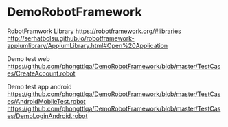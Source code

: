 # DemoRobotFramework
RobotFramwork 
Library 
https://robotframework.org/#libraries
http://serhatbolsu.github.io/robotframework-appiumlibrary/AppiumLibrary.html#Open%20Application

Demo test web
https://github.com/phongttlqa/DemoRobotFramework/blob/master/TestCases/CreateAccount.robot

Demo test app android
https://github.com/phongttlqa/DemoRobotFramework/blob/master/TestCases/AndroidMobileTest.robot
https://github.com/phongttlqa/DemoRobotFramework/blob/master/TestCases/DemoLoginAndroid.robot
